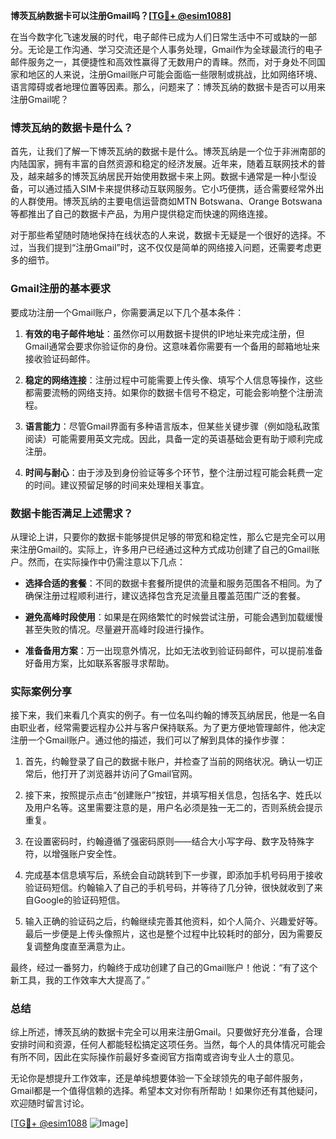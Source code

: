 **博茨瓦纳数据卡可以注册Gmail吗？[[TG💪+ @esim1088](https://t.me/s/esim1088)]**

在当今数字化飞速发展的时代，电子邮件已成为人们日常生活中不可或缺的一部分。无论是工作沟通、学习交流还是个人事务处理，Gmail作为全球最流行的电子邮件服务之一，其便捷性和高效性赢得了无数用户的青睐。然而，对于身处不同国家和地区的人来说，注册Gmail账户可能会面临一些限制或挑战，比如网络环境、语言障碍或者地理位置等因素。那么，问题来了：博茨瓦纳的数据卡是否可以用来注册Gmail呢？

### 博茨瓦纳的数据卡是什么？

首先，让我们了解一下博茨瓦纳的数据卡是什么。博茨瓦纳是一个位于非洲南部的内陆国家，拥有丰富的自然资源和稳定的经济发展。近年来，随着互联网技术的普及，越来越多的博茨瓦纳居民开始使用数据卡来上网。数据卡通常是一种小型设备，可以通过插入SIM卡来提供移动互联网服务。它小巧便携，适合需要经常外出的人群使用。博茨瓦纳的主要电信运营商如MTN Botswana、Orange Botswana等都推出了自己的数据卡产品，为用户提供稳定而快速的网络连接。

对于那些希望随时随地保持在线状态的人来说，数据卡无疑是一个很好的选择。不过，当我们提到“注册Gmail”时，这不仅仅是简单的网络接入问题，还需要考虑更多的细节。

### Gmail注册的基本要求

要成功注册一个Gmail账户，你需要满足以下几个基本条件：

1. **有效的电子邮件地址**：虽然你可以用数据卡提供的IP地址来完成注册，但Gmail通常会要求你验证你的身份。这意味着你需要有一个备用的邮箱地址来接收验证码邮件。
   
2. **稳定的网络连接**：注册过程中可能需要上传头像、填写个人信息等操作，这些都需要流畅的网络支持。如果你的数据卡信号不稳定，可能会影响整个注册流程。

3. **语言能力**：尽管Gmail界面有多种语言版本，但某些关键步骤（例如隐私政策阅读）可能需要用英文完成。因此，具备一定的英语基础会更有助于顺利完成注册。

4. **时间与耐心**：由于涉及到身份验证等多个环节，整个注册过程可能会耗费一定的时间。建议预留足够的时间来处理相关事宜。

### 数据卡能否满足上述需求？

从理论上讲，只要你的数据卡能够提供足够的带宽和稳定性，那么它是完全可以用来注册Gmail的。实际上，许多用户已经通过这种方式成功创建了自己的Gmail账户。然而，在实际操作中仍需注意以下几点：

- **选择合适的套餐**：不同的数据卡套餐所提供的流量和服务范围各不相同。为了确保注册过程顺利进行，建议选择包含充足流量且覆盖范围广泛的套餐。
  
- **避免高峰时段使用**：如果是在网络繁忙的时候尝试注册，可能会遇到加载缓慢甚至失败的情况。尽量避开高峰时段进行操作。
  
- **准备备用方案**：万一出现意外情况，比如无法收到验证码邮件，可以提前准备好备用方案，比如联系客服寻求帮助。

### 实际案例分享

接下来，我们来看几个真实的例子。有一位名叫约翰的博茨瓦纳居民，他是一名自由职业者，经常需要远程办公并与客户保持联系。为了更方便地管理邮件，他决定注册一个Gmail账户。通过他的描述，我们可以了解到具体的操作步骤：

1. 首先，约翰登录了自己的数据卡账户，并检查了当前的网络状况。确认一切正常后，他打开了浏览器并访问了Gmail官网。
   
2. 接下来，按照提示点击“创建账户”按钮，并填写相关信息，包括名字、姓氏以及用户名等。这里需要注意的是，用户名必须是独一无二的，否则系统会提示重复。

3. 在设置密码时，约翰遵循了强密码原则——结合大小写字母、数字及特殊字符，以增强账户安全性。

4. 完成基本信息填写后，系统会自动跳转到下一步骤，即添加手机号码用于接收验证码短信。约翰输入了自己的手机号码，并等待了几分钟，很快就收到了来自Google的验证码短信。

5. 输入正确的验证码之后，约翰继续完善其他资料，如个人简介、兴趣爱好等。最后一步便是上传头像照片，这也是整个过程中比较耗时的部分，因为需要反复调整角度直至满意为止。

最终，经过一番努力，约翰终于成功创建了自己的Gmail账户！他说：“有了这个新工具，我的工作效率大大提高了。”

### 总结

综上所述，博茨瓦纳的数据卡完全可以用来注册Gmail。只要做好充分准备，合理安排时间和资源，任何人都能轻松搞定这项任务。当然，每个人的具体情况可能会有所不同，因此在实际操作前最好多查阅官方指南或咨询专业人士的意见。

无论你是想提升工作效率，还是单纯想要体验一下全球领先的电子邮件服务，Gmail都是一个值得信赖的选择。希望本文对你有所帮助！如果你还有其他疑问，欢迎随时留言讨论。

[[TG💪+ @esim1088](https://t.me/s/esim1088) ![Image](https://i.postimg.cc/4NQfJmqS/Snipaste-2025-05-13-00-14-12.png)]